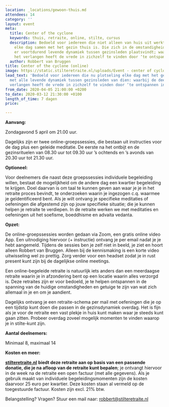 ```yaml
---
location: _locations/gewoon-thuis.md
attendees: 14
category: ''
layout: event
meta:
  title: Center of the cyclone
  keywords: thuis, retraite, online, stilte, cursus
  description: Bedoeld voor iedereen die niet alleen van huis uit werkt, maar ook
    elke dag samen met het gezin thuis is. Die zich in de omstandigheid bevindt waarin
    er voortdurend levende dynamiek tussen gezinsleden plaatsvindt; waarbij de deelnemer
    het verlangen heeft de vrede in zichzelf te vinden door ‘te ontspannen in de spanning’
  author: Robbert van Bruggen
title: Center of the cyclone (online)
image: https://static.stilteretraite.nl/uploads/Event - center of cyclone.jpg
lead_text: 'Bedoeld voor iedereen die nu plotseling elke dag met het gezin thuis is,
  met alle levende dynamiek tussen gezinsleden van dien: waarbij de deelnemer het
  verlangen heeft de vrede in zichzelf te vinden door ‘te ontspannen in de spanning’'
from_date: 2020-04-05 21:00:00 +0200
to_date: 2020-03-12 21:30:00 +0100
length_of_time: 7 dagen
price: 

---
```

**Aanvang:**

Zondagavond 5 april om 21.00 uur.

Dagelijks zijn er twee online-groepssessies, die bestaan uit instructies voor de dag plus een geleide meditatie. De eerste na het ontbijt en de gezinsrituelen van 08.30 uur tot 09.30 uur ’s ochtends en ’s avonds van 20.30 uur tot 21.30 uur.

**Optioneel:**

Voor deelnemers die naast deze groepssessies individuele begeleiding willen, bestaat de mogelijkheid om de andere dag een kwartier begeleiding te krijgen. Doel daarvan is om taal te kunnen geven aan waar je je in het retraite proces bevindt, te onderzoeken waarin je ingezogen c.q. waarmee je geïdentificeerd bent. Als je wilt ontvang je specifieke meditaties of oefeningen die afgestemd zijn op jouw specifieke situatie; die je kunnen helpen je retraite te verdiepen. In de retraite werken we met meditaties en oefeningen uit het soefisme, boeddhisme en advaita vedanta.

**Opzet:**

De online-groepssessies worden gedaan via Zoom, een gratis online video App. Een uitnodiging hiervoor (+ instructie) ontvang je per email nadat je je hebt aangemeld. Tijdens de sessies ben je zelf niet in beeld, je ziet en hoort alleen Robbert van Bruggen. Alleen bij de kennismaking is een korte video uitwisseling wel zo prettig. Zorg verder voor een headset zodat je in rust present kunt zijn bij de dagelijkse online meetings.

Een online-begeleide retraite is natuurlijk iets anders dan een meerdaagse retraite waarin je in afzondering bent op een locatie waarin alles verzorgd is. Deze retraites zijn er voor bedoeld, je te helpen ontspannen in de spanning van de huidige omstandigheden en getuige te zijn van wat zich allemaal in je en om je aandient.

Dagelijks ontvang je een retraite-schema per mail met oefeningen die je op een tijdstip kunt doen die passen in de gezinsdynamiek overdag. Het is fijn als je voor de retraite een vast plekje in huis kunt maken waar je steeds kunt gaan zitten. Probeer overdag zoveel mogelijk momenten te vinden waarop je in stilte-kunt zijn.

**Aantal deelnemers:**

Minimaal 8, maximaal 14

**Kosten en meer:**

[**stilteretraite.nl**](http://stilteretraite.nl/) **biedt deze retraite aan op basis van een passende donatie, die je na afloop van de retraite kunt bepalen**; je ontvangt hiervoor in de week na de retraite een open factuur (met alle gegevens). Als je gebruik maakt van individuele begeleidingsmomenten zijn de kosten daarvoor 25 euro per kwartier. Deze kosten staan al vermeld op de toegestuurde factuur. Kosten zijn excl. 21% btw.

Belangstelling? Vragen? Stuur een mail naar: [robbert@stilteretraite.nl](mailto:robbert@stilteretraite.nl)